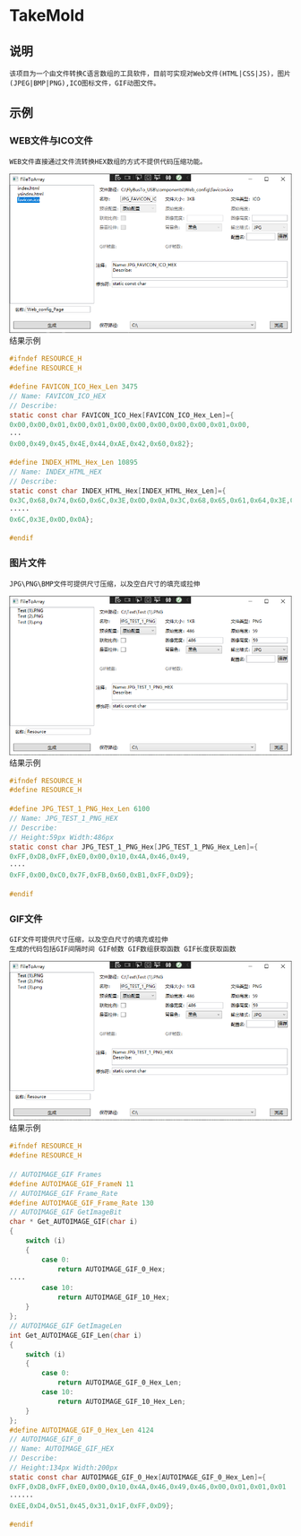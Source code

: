 ﻿# TakeMold
## 说明
    该项目为一个由文件转换C语言数组的工具软件，目前可实现对Web文件(HTML|CSS|JS)，图片(JPEG|BMP|PNG),ICO图标文件，GIF动图文件。
## 示例
### WEB文件与ICO文件
    WEB文件直接通过文件流转换HEX数组的方式不提供代码压缩功能。

![](IMG/1.PNG)
结果示例
```C
#ifndef RESOURCE_H
#define RESOURCE_H

#define FAVICON_ICO_Hex_Len 3475
// Name: FAVICON_ICO_HEX
// Describe:
static const char FAVICON_ICO_Hex[FAVICON_ICO_Hex_Len]={
0x00,0x00,0x01,0x00,0x01,0x00,0x00,0x00,0x00,0x00,0x01,0x00,
···
0x00,0x49,0x45,0x4E,0x44,0xAE,0x42,0x60,0x82};

#define INDEX_HTML_Hex_Len 10895
// Name: INDEX_HTML_HEX
// Describe:
static const char INDEX_HTML_Hex[INDEX_HTML_Hex_Len]={
0x3C,0x68,0x74,0x6D,0x6C,0x3E,0x0D,0x0A,0x3C,0x68,0x65,0x61,0x64,0x3E,0x0D,0x0A,0x20,0x20,
·····
0x6C,0x3E,0x0D,0x0A};

#endif
```
### 图片文件
    JPG\PNG\BMP文件可提供尺寸压缩，以及空白尺寸的填充或拉伸
![](IMG/2.PNG)
结果示例
```C
#ifndef RESOURCE_H
#define RESOURCE_H

#define JPG_TEST_1_PNG_Hex_Len 6100
// Name: JPG_TEST_1_PNG_HEX
// Describe:
// Height:59px Width:486px
static const char JPG_TEST_1_PNG_Hex[JPG_TEST_1_PNG_Hex_Len]={
0xFF,0xD8,0xFF,0xE0,0x00,0x10,0x4A,0x46,0x49,
····
0xFF,0x00,0xC0,0x7F,0xFB,0x60,0xB1,0xFF,0xD9};

#endif
```
### GIF文件
    GIF文件可提供尺寸压缩，以及空白尺寸的填充或拉伸
    生成的代码包括GIF间隔时间 GIF帧数 GIF数组获取函数 GIF长度获取函数
![](IMG/2.PNG)
结果示例
```C
#ifndef RESOURCE_H
#define RESOURCE_H

// AUTOIMAGE_GIF Frames
#define AUTOIMAGE_GIF_FrameN 11
// AUTOIMAGE_GIF Frame_Rate
#define AUTOIMAGE_GIF_Frame_Rate 130
// AUTOIMAGE_GIF GetImageBit
char * Get_AUTOIMAGE_GIF(char i)
{
    switch (i)
    {
        case 0:
            return AUTOIMAGE_GIF_0_Hex;
····
        case 10:
            return AUTOIMAGE_GIF_10_Hex;
    }
};
// AUTOIMAGE_GIF GetImageLen
int Get_AUTOIMAGE_GIF_Len(char i)
{
    switch (i)
    {
        case 0:
            return AUTOIMAGE_GIF_0_Hex_Len;
        case 10:
            return AUTOIMAGE_GIF_10_Hex_Len;
    }
};
#define AUTOIMAGE_GIF_0_Hex_Len 4124
// AUTOIMAGE_GIF_0
// Name: AUTOIMAGE_GIF_HEX
// Describe:
// Height:134px Width:200px
static const char AUTOIMAGE_GIF_0_Hex[AUTOIMAGE_GIF_0_Hex_Len]={
0xFF,0xD8,0xFF,0xE0,0x00,0x10,0x4A,0x46,0x49,0x46,0x00,0x01,0x01,0x01
······
0xEE,0xD4,0x51,0x45,0x31,0x1F,0xFF,0xD9};

#endif
```
